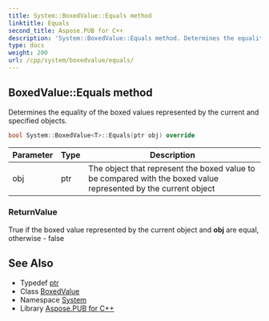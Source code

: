 ```yaml
---
title: System::BoxedValue::Equals method
linktitle: Equals
second_title: Aspose.PUB for C++
description: 'System::BoxedValue::Equals method. Determines the equality of the boxed values represented by the current and specified objects in C++.'
type: docs
weight: 200
url: /cpp/system/boxedvalue/equals/
---
```

## BoxedValue::Equals method


Determines the equality of the boxed values represented by the current and specified objects.

```cpp
bool System::BoxedValue<T>::Equals(ptr obj) override
```


| Parameter | Type | Description |
| --- | --- | --- |
| obj | ptr | The object that represent the boxed value to be compared with the boxed value represented by the current object |

### ReturnValue

True if the boxed value represented by the current object and **obj** are equal, otherwise - false

## See Also

* Typedef [ptr](../../object/ptr/)
* Class [BoxedValue](../)
* Namespace [System](../../)
* Library [Aspose.PUB for C++](../../../)
